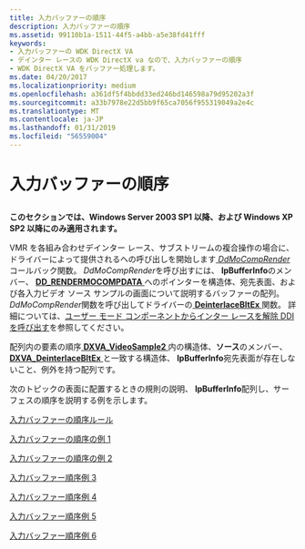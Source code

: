 ```yaml
---
title: 入力バッファーの順序
description: 入力バッファーの順序
ms.assetid: 99110b1a-1511-44f5-a4bb-a5e38fd41fff
keywords:
- 入力バッファーの WDK DirectX VA
- デインター レースの WDK DirectX va なので、入力バッファーの順序
- WDK DirectX VA をバッファー処理します。
ms.date: 04/20/2017
ms.localizationpriority: medium
ms.openlocfilehash: a361df5f4bbdd33ed246bd146598a79d95202a3f
ms.sourcegitcommit: a33b7978e22d5bb9f65ca7056f955319049a2e4c
ms.translationtype: MT
ms.contentlocale: ja-JP
ms.lasthandoff: 01/31/2019
ms.locfileid: "56559004"
---
```

# <a name="input-buffer-order"></a>入力バッファーの順序


## <span id="ddk_input_buffer_order_gg"></span><span id="DDK_INPUT_BUFFER_ORDER_GG"></span>


**このセクションでは、Windows Server 2003 SP1 以降、および Windows XP SP2 以降にのみ適用されます。**

VMR を各組み合わせデインター レース、サブストリームの複合操作の場合に、ドライバーによって提供されるへの呼び出しを開始します[ *DdMoCompRender* ](https://msdn.microsoft.com/library/windows/hardware/ff550248)コールバック関数。 *DdMoCompRender*を呼び出すには、 **lpBufferInfo**のメンバー、 [ **DD\_RENDERMOCOMPDATA** ](https://msdn.microsoft.com/library/windows/hardware/ff551693)へのポインターを構造体、宛先表面、および各入力ビデオ ソース サンプルの画面について説明するバッファーの配列。 *DdMoCompRender*関数を呼び出してドライバーの[ **DeinterlaceBltEx** ](https://msdn.microsoft.com/library/windows/hardware/ff563927)関数。 詳細については、[ユーザー モード コンポーネントからインター レースを解除 DDI を呼び出す](calling-the-deinterlace-ddi-from-a-user-mode-component.md)を参照してください。

配列内の要素の順序[ **DXVA\_VideoSample2** ](https://msdn.microsoft.com/library/windows/hardware/ff564092)内の構造体、**ソース**のメンバー、 [ **DXVA\_DeinterlaceBltEx** ](https://msdn.microsoft.com/library/windows/hardware/ff563915)と一致する構造体、 **lpBufferInfo**宛先表面が存在しないこと、例外を持つ配列です。

次のトピックの表面に配置するときの規則の説明、 **lpBufferInfo**配列し、サーフェスの順序を説明する例を示します。

[入力バッファーの順序ルール](input-buffer-order-rules.md)

[入力バッファーの順序の例 1](input-buffer-order-example-1.md)

[入力バッファーの順序の例 2](input-buffer-order-example-2.md)

[入力バッファー順序例 3](input-buffer-order-example-3.md)

[入力バッファー順序例 4](input-buffer-order-example-4.md)

[入力バッファー順序例 5](input-buffer-order-example-5.md)

[入力バッファー順序例 6](input-buffer-order-example-6.md)

 

 





